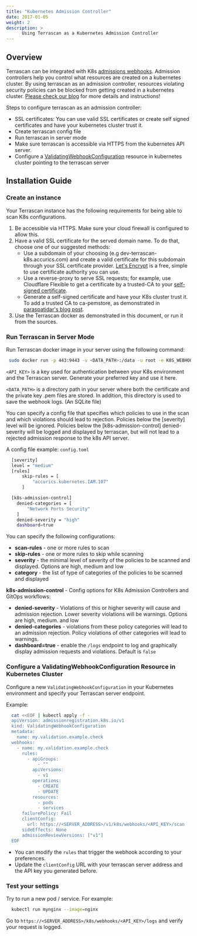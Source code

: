 ```yaml
---
title: "Kubernetes Admission Controller"
date: 2017-01-05
weight: 2
description: >
      Using Terrascan as a Kubernetes Admission Controller
---
```


## Overview
Terrascan can be integrated with K8s [admissions webhooks](https://kubernetes.io/docs/reference/access-authn-authz/extensible-admission-controllers/).
Admission controllers help you control what resources are created on a kubernetes cluster. By using terrascan as an admission controller, resources violating security policies can be blocked from getting created in a kubernetes cluster. [Please check our blog](https://www.accurics.com/blog/terrascan-blog/kubernetes-security-terrascan-validating-admission-controller/) for more details and instructions!

Steps to configure terrascan as an admission controller:
- SSL certificates: You can use valid SSL certificates or create self signed certificates and have your kubernetes cluster trust it.
- Create terrascan config file
- Run terrascan in server mode
- Make sure terrascan is accessible via HTTPS from the kubernetes API server.
- Configure a [ValidatingWebhookConfiguration](https://kubernetes.io/docs/reference/generated/kubernetes-api/v1.19/#validatingwebhookconfiguration-v1-admissionregistration-k8s-io) resource in kubernetes cluster pointing to the terrascan server

## Installation Guide

### Create an instance
Your Terrascan instance has the following requirements for being able to scan K8s configurations.

1. Be accessible via HTTPS. Make sure your cloud firewall is configured to allow this.
2. Have a valid SSL certificate for the served domain name. To do that, choose one of our suggested methods:
    - Use a subdomain of your choosing (e.g dev-terrascan-k8s.accurics.com) and create a valid certificate for this subdomain through your SSL certificate provider. [Let's Encrypt](https://letsencrypt.org/) is a free, simple to use certificate authority you can use.
    - Use a reverse-proxy to serve SSL requests; for example, use Cloudflare Flexible to get a certificate by a trusted-CA to your [self-signed certificate](https://www.digitalocean.com/community/tutorials/openssl-essentials-working-with-ssl-certificates-private-keys-and-csrs).
    - Generate a self-signed certificate and have your K8s cluster trust it. To add a trusted CA to ca-pemstore, as demonstrated in [paraspatidar's blog post](https://medium.com/@paraspatidar/add-ssl-tls-certificate-or-pem-file-to-kubernetes-pod-s-trusted-root-ca-store-7bed5cd683d).
3. Use the Terrascan docker as demonstrated in this document, or run it from the sources.

### Run Terrascan in Server Mode
Run Terrascan docker image in your server using the following command:

 ``` Bash
  sudo docker run -p 443:9443 -v <DATA_PATH>:/data -u root -e K8S_WEBHOOK_API_KEY=<API_KEY> accurics/terrascan server --cert-path /data/cert.pem --key-path /data/key.pem -c /data/config.toml
 ```

`<API_KEY>` is a key used for authentication between your K8s environment and  the Terrascan server. Generate your preferred key and use it here.

`<DATA_PATH>` is a directory path in your server where both the certificate and the private key .pem files are stored.
In addition, this directory is used to save the webhook logs. (An SQLite file)

You can specify a config file that specifies which policies to use in the scan and which violations should lead to rejection. Policies below the [severity] level will be ignored. Policies below the [k8s-admission-control] denied-severity will be logged and displayed by terrascan, but will not lead to a rejected admission response to the k8s API server.

A config file example: ```config.toml```

``` Bash
  [severity]
  level = "medium"
  [rules]
      skip-rules = [
          "accurics.kubernetes.IAM.107"
      ]

  [k8s-admission-control]
    denied-categories = [
        "Network Ports Security"
    ]
    denied-severity = "high"
    dashboard=true
```

You can specify the following configurations:

*  **scan-rules** - one or more rules to scan
*  **skip-rules** - one or more rules to skip while scanning
*  **severity** - the minimal level of severity of the policies to be scanned and displayed. Options are high, medium and low
*  **category** - the list of type of categories of the policies to be scanned and displayed

**k8s-admission-control** - Config options for K8s Admission Controllers and GitOps workflows:

*  **denied-severity** - Violations of this or higher severity will cause and admission rejection. Lower severity violations will be warnings. Options are high, medium. and low
*  **denied-categories** - violations from these policy categories will lead to an admission rejection. Policy violations of other categories will lead to warnings.
*  **dashboard=true** - enable the `/logs` endpoint to  log and graphically display admission requests and violations. Default is `false`

### Configure a ValidatingWebhookConfiguration Resource in Kubernetes Cluster
Configure a new ```ValidatingWebhookConfiguration``` in your Kubernetes environment and specify your Terrascan server endpoint.

Example:

``` Bash
  cat <<EOF | kubectl apply -f -
  apiVersion: admissionregistration.k8s.io/v1
  kind: ValidatingWebhookConfiguration
  metadata:
    name: my.validation.example.check
  webhooks:
    - name: my.validation.example.check
      rules:
        - apiGroups:
            - ""
          apiVersions:
            - v1
          operations:
            - CREATE
            - UPDATE
          resources:
            - pods
            - services
      failurePolicy: Fail
      clientConfig:
        url: https://<SERVER_ADDRESS>/v1/k8s/webhooks/<API_KEY>/scan
      sideEffects: None
      admissionReviewVersions: ["v1"]
  EOF
```

* You can modify the `rules` that trigger the webhook according to your preferences.
* Update the ```clientConfig``` URL with your terrascan server address and the API key you generated before.


### Test your settings
Try to run a new pod / service. For example:

``` Bash
  kubectl run mynginx --image=nginx
```

Go to ```https://<SERVER_ADDRESS>/k8s/webhooks/<API_KEY>/logs``` and verify your request is logged.
